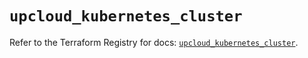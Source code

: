 # `upcloud_kubernetes_cluster`

Refer to the Terraform Registry for docs: [`upcloud_kubernetes_cluster`](https://registry.terraform.io/providers/upcloudltd/upcloud/3.3.0/docs/resources/kubernetes_cluster).
